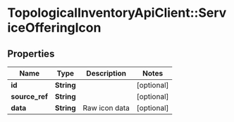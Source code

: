 # TopologicalInventoryApiClient::ServiceOfferingIcon

## Properties
Name | Type | Description | Notes
------------ | ------------- | ------------- | -------------
**id** | **String** |  | [optional] 
**source_ref** | **String** |  | [optional] 
**data** | **String** | Raw icon data | [optional] 


